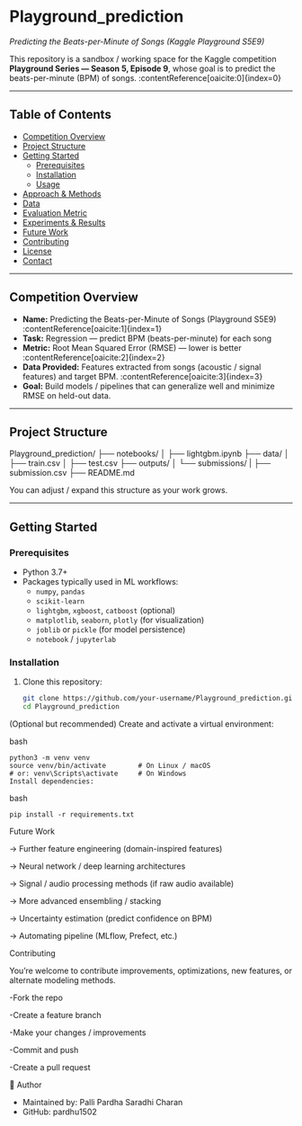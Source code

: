 # Playground_prediction  
*Predicting the Beats-per-Minute of Songs (Kaggle Playground S5E9)*

This repository is a sandbox / working space for the Kaggle competition **Playground Series — Season 5, Episode 9**, whose goal is to predict the beats-per-minute (BPM) of songs. :contentReference[oaicite:0]{index=0}

---

## Table of Contents

- [Competition Overview](#competition-overview)  
- [Project Structure](#project-structure)  
- [Getting Started](#getting-started)  
  - [Prerequisites](#prerequisites)  
  - [Installation](#installation)  
  - [Usage](#usage)  
- [Approach & Methods](#approach--methods)  
- [Data](#data)  
- [Evaluation Metric](#evaluation-metric)  
- [Experiments & Results](#experiments--results)  
- [Future Work](#future-work)  
- [Contributing](#contributing)  
- [License](#license)  
- [Contact](#contact)  

---

## Competition Overview

- **Name:** Predicting the Beats-per-Minute of Songs (Playground S5E9) :contentReference[oaicite:1]{index=1}  
- **Task:** Regression — predict BPM (beats-per-minute) for each song  
- **Metric:** Root Mean Squared Error (RMSE) — lower is better :contentReference[oaicite:2]{index=2}  
- **Data Provided:** Features extracted from songs (acoustic / signal features) and target BPM. :contentReference[oaicite:3]{index=3}  
- **Goal:** Build models / pipelines that can generalize well and minimize RMSE on held-out data.

---

## Project Structure

Playground_prediction/
├── notebooks/
│ ├── lightgbm.ipynb
├── data/
│ ├── train.csv
│ ├── test.csv
├── outputs/
│ └── submissions/
| ├── submission.csv
├── README.md 

You can adjust / expand this structure as your work grows.

---

## Getting Started

### Prerequisites

- Python 3.7+  
- Packages typically used in ML workflows:  
  - `numpy`, `pandas`  
  - `scikit-learn`  
  - `lightgbm`, `xgboost`, `catboost` (optional)  
  - `matplotlib`, `seaborn`, `plotly` (for visualization)  
  - `joblib` or `pickle` (for model persistence)  
  - `notebook` / `jupyterlab`  

### Installation

1. Clone this repository:

   ```bash
   git clone https://github.com/your-username/Playground_prediction.git
   cd Playground_prediction
   ```
(Optional but recommended) Create and activate a virtual environment:

bash
```
python3 -m venv venv
source venv/bin/activate        # On Linux / macOS
# or: venv\Scripts\activate     # On Windows
Install dependencies:
```
bash
```
pip install -r requirements.txt
```

Future Work

-> Further feature engineering (domain-inspired features)

-> Neural network / deep learning architectures

-> Signal / audio processing methods (if raw audio available)

-> More advanced ensembling / stacking

-> Uncertainty estimation (predict confidence on BPM)

-> Automating pipeline (MLflow, Prefect, etc.)

Contributing

You’re welcome to contribute improvements, optimizations, new features, or alternate modeling methods.

-Fork the repo

-Create a feature branch

-Make your changes / improvements

-Commit and push

-Create a pull request


🧠 Author
- Maintained by: Palli Pardha Saradhi Charan
- GitHub: pardhu1502
